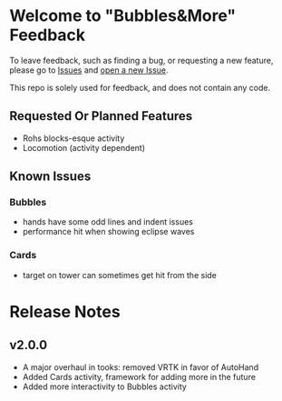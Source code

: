 # Welcome to "Bubbles&More" Feedback

To leave feedback, such as finding a bug, or requesting a new feature, please go to [Issues](https://github.com/hawkwood/fdbk-bam/issues) and [open a new Issue](https://github.com/hawkwood/fdbk-bam/issues/new). 

This repo is solely used for feedback, and does not contain any code.

## Requested Or Planned Features
- Rohs blocks-esque activity
- Locomotion (activity dependent)

## Known Issues
### Bubbles
- hands have some odd lines and indent issues
- performance hit when showing eclipse waves

### Cards
- target on tower can sometimes get hit from the side

# Release Notes 
## v2.0.0
- A major overhaul in tooks: removed VRTK in favor of AutoHand
- Added Cards activity, framework for adding more in the future
- Added more interactivity to Bubbles activity
